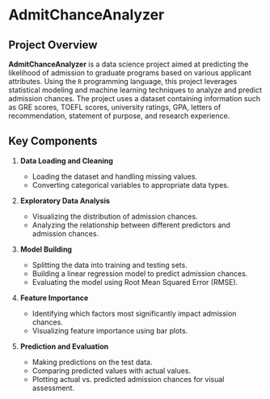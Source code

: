 # AdmitChanceAnalyzer

## Project Overview

**AdmitChanceAnalyzer** is a data science project aimed at predicting the likelihood of admission to graduate programs based on various applicant attributes. Using the `R` programming language, this project leverages statistical modeling and machine learning techniques to analyze and predict admission chances. The project uses a dataset containing information such as GRE scores, TOEFL scores, university ratings, GPA, letters of recommendation, statement of purpose, and research experience.

## Key Components

1. **Data Loading and Cleaning**
   - Loading the dataset and handling missing values.
   - Converting categorical variables to appropriate data types.

2. **Exploratory Data Analysis**
   - Visualizing the distribution of admission chances.
   - Analyzing the relationship between different predictors and admission chances.

3. **Model Building**
   - Splitting the data into training and testing sets.
   - Building a linear regression model to predict admission chances.
   - Evaluating the model using Root Mean Squared Error (RMSE).

4. **Feature Importance**
   - Identifying which factors most significantly impact admission chances.
   - Visualizing feature importance using bar plots.

5. **Prediction and Evaluation**
   - Making predictions on the test data.
   - Comparing predicted values with actual values.
   - Plotting actual vs. predicted admission chances for visual assessment.
